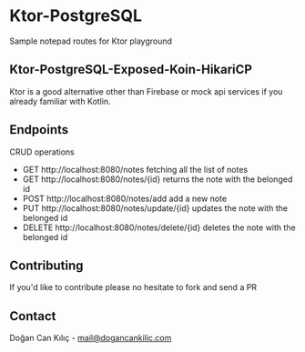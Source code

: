 # Ktor-PostgreSQL
Sample notepad routes for Ktor playground
## Ktor-PostgreSQL-Exposed-Koin-HikariCP
Ktor is a good alternative other than Firebase or mock api services if you already familiar with Kotlin.
## Endpoints
CRUD operations

- GET http://localhost:8080/notes fetching all the list of notes
- GET http://localhost:8080/notes/{id} returns the note with the belonged id
- POST http://localhost:8080/notes/add add a new note
- PUT http://localhost:8080/notes/update/{id} updates the note with the belonged id
- DELETE http://localhost:8080/notes/delete/{id} deletes the note with the belonged id

## Contributing

If you'd like to contribute please no hesitate to fork and send a PR 

## Contact

Doğan Can Kılıç - mail@dogancankilic.com


